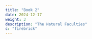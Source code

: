 ```yaml
---
title: "Book 2"
date: 2024-12-17
weight: 3
description: "The Natural Faculties"
c: "firebrick"
---
```



